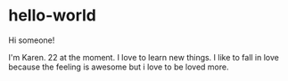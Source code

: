 # hello-world

Hi someone!

I'm Karen. 22 at the moment. I love to learn new things.
I like to fall in love because the feeling is awesome but i love to be loved more.
